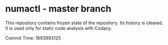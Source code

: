 # numactl - master branch

This repository contains frozen state of the repository.
Its history is cleared. It is used only for static code
analysis with Codacy.

Commit Time: 1693993125